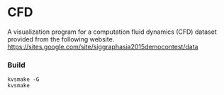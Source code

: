 # CFD

A visualization program for a computation fluid dynamics (CFD) dataset provided from the following website.
https://sites.google.com/site/siggraphasia2015democontest/data

### Build
```
kvsmake -G
kvsmake
```
